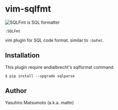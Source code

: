 # vim-sqlfmt

![SQLFmt is SQL formatter](https://raw.githubusercontent.com/mattn/vim-sqlfmt/master/screenshot.gif)

    :SQLFmt

vim plugin for SQL code format. similar to `:GoFmt`.

## Installation

This plugin require andialbrecht's sqlformat command

```
$ pip install --upgrade sqlparse
```

## Author

Yasuhiro Matsumoto (a.k.a. mattn)
